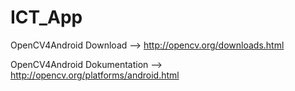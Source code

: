 # ICT_App

OpenCV4Android Download --> http://opencv.org/downloads.html

OpenCV4Android Dokumentation --> http://opencv.org/platforms/android.html
